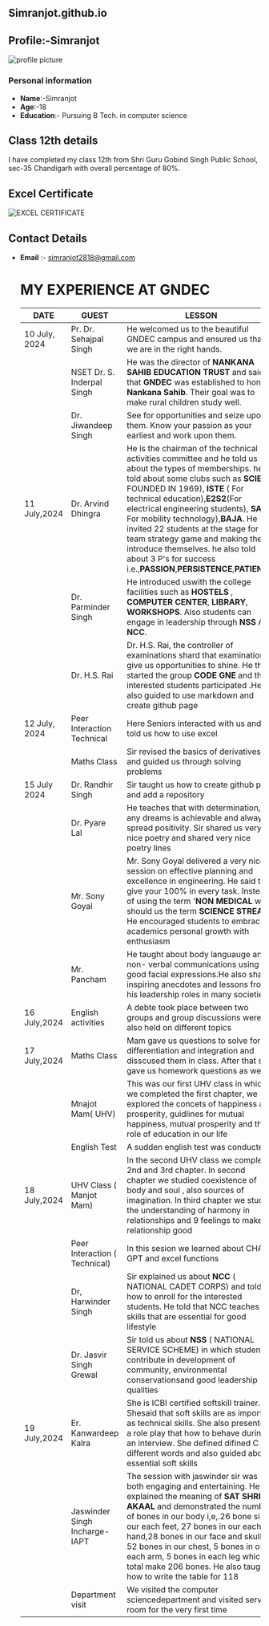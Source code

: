 ## Simranjot.github.io
## Profile:-Simranjot
![profile picture](https://github.com/user-attachments/assets/1b50dcdb-6c56-4b77-bf03-9b7fa5b29d79)
### Personal information
- **Name**:-Simranjot
- **Age**:-18
- **Education**:- Pursuing B Tech. in computer science
## Class 12th details 
I have completed my class 12th from Shri Guru Gobind Singh Public School, sec-35 Chandigarh with overall percentage of 80%.
## Excel Certificate
![EXCEL CERTIFICATE](https://github.com/user-attachments/assets/058414c1-c94e-47fc-a477-51723f0cf41e)
## Contact Details
- **Email** :- simranjot2818@gmail.com
  # MY EXPERIENCE AT GNDEC
  | DATE | GUEST | LESSON |
  |----------|-----------|----------|
  |10 July, 2024| Pr. Dr. Sehajpal Singh | He welcomed us to the beautiful GNDEC campus and ensured us that we are in the right hands.|
  |             | NSET Dr. S. Inderpal Singh | He was the director of **NANKANA SAHIB EDUCATION TRUST** and said that **GNDEC** was established to honour **Nankana Sahib**. Their goal was to make rural children study well. |
  |             | Dr. Jiwandeep Singh | See for opportunities and seize upon them. Know your passion as your earliest and work upon them. |
  |11 July,2024 | Dr. Arvind Dhingra | He is the  chairman of the technical  activities committee and he told us about the types of memberships. he told about some clubs such as **SCIE** ( FOUNDED IN 1969), **ISTE** ( For technical education),**E2S2**(For electrical engineering students), **SAE** ( For mobility technology),**BAJA**. He invited 22 students at the stage for team strategy game and making them introduce themselves. he also told about 3 P's for success i.e.,**PASSION**,**PERSISTENCE**,**PATIENCE**.
  |             |Dr. Parminder Singh | He introduced uswith the college facilities such as **HOSTELS** , **COMPUTER CENTER**, **LIBRARY**, **WORKSHOPS**. Also students can engage in leadership through **NSS** AND **NCC**.
  |             | Dr. H.S. Rai | Dr. H.S. Rai, the controller of examinations shard that examinations give us opportunities to shine. He then started the group **CODE GNE** and the interested students participated .He the also guided to use markdown and create github page|
  | 12 July, 2024 | Peer Interaction Technical | Here Seniors interacted with us and told us how to use excel|
  |               | Maths Class | Sir revised the basics of derivatives and guided us through solving problems |
  | 15 July 2024 | Dr. Randhir Singh | Sir taught us how to create github page and add a repository |
  |               |  Dr. Pyare Lal | He teaches that with determination, any dreams is achievable and always spread positivity. Sir shared us very nice poetry and shared very nice poetry lines|
  |               | Mr. Sony Goyal | Mr. Sony Goyal delivered a very nice session on effective planning and excellence in engineering. He said to give your 100% in every task. Instead of using the term '**NON MEDICAL** we should us the term **SCIENCE STREAM**. He encouraged students to embrace academics personal growth with enthusiasm|
  |               | Mr. Pancham | He taught about body languauge and non- verbal communications using good facial expressions.He also shared inspiring anecdotes and lessons from his leadership roles in many societies|
  | 16 July,2024 | English activities | A debte took place between two groups and group discussions were also held on different topics|
  | 17 July,2024 | Maths Class | Mam gave us questions to solve for differentiation and integration and disscused them in class. After that she gave us  homework questions as well|
  |              | Mnajot Mam( UHV) |This was our first UHV class in which we completed the first chapter, we explored the concets of happiness and prosperity, guidlines for mutual happiness, mutual prosperity and the role of education in our life|
  |              | English Test| A sudden english test was conducted|
  |18 July,2024| UHV Class ( Manjot Mam) | In the second UHV class we completed 2nd and 3rd chapter. In second chapter we studied coexistence of body and soul , also sources of imagination. In third chapter we studied the understanding of harmony in relationships and 9 feelings to make relationship good|
  |               | Peer Interaction ( Technical) | In this sesion we learned about CHAT GPT and excel functions |
  |               | Dr, Harwinder Singh | Sir explained us about **NCC** ( NATIONAL CADET CORPS) and told how to enroll for the interested students. He told that NCC teaches life skills that are essential for good lifestyle|
  |               | Dr. Jasvir Singh Grewal | Sir told us about **NSS** ( NATIONAL SERVICE SCHEME) in which students contribute in development of community, environmental conservationsand good leadership qualities|
  | 19 July,2024 | Er. Kanwardeep Kalra | She is ICBI certified softskill trainer. Shesaid that soft skills are as important as technical skills. She also presented a role play that how to behave durind an interview. She defined difined C as different words and also guided about essential soft skills|
  |              | Jaswinder Singh Incharge- IAPT | The session with jaswinder sir was both engaging and entertaining. He explained the meaning of **SAT SHRI AKAAL** and demonstrated the number of bones in our body i,e,.26 bone sin our each feet, 27 bones in our each hand,28 bones in our face and skull, 52 bones in our chest, 5 bones in our each arm, 5 bones in each leg which in total make 206 bones. He also taught how to write the table for 118|
  |              | Department visit | We visited the computer sciencedepartment and visited server room for the very first time |
                
  
